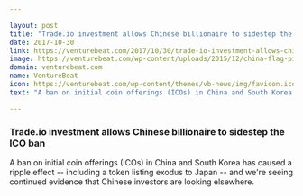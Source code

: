 ```yaml
---

layout: post
title: "Trade.io investment allows Chinese billionaire to sidestep the ICO ban"
date: 2017-10-30
link: https://venturebeat.com/2017/10/30/trade-io-investment-allows-chinese-billionaire-to-sidestep-the-ico-ban/
image: https://venturebeat.com/wp-content/uploads/2015/12/china-flag-pixels.jpg?fit=780%2C410&strip=all
domain: venturebeat.com
name: VentureBeat
icon: https://venturebeat.com/wp-content/themes/vb-news/img/favicon.ico
text: "A ban on initial coin offerings (ICOs) in China and South Korea has caused a ripple effect -- including a token listing exodus to Japan -- and we're seeing continued evidence that Chinese investors are looking elsewhere."

---
```


### Trade.io investment allows Chinese billionaire to sidestep the ICO ban

A ban on initial coin offerings (ICOs) in China and South Korea has caused a ripple effect -- including a token listing exodus to Japan -- and we're seeing continued evidence that Chinese investors are looking elsewhere.